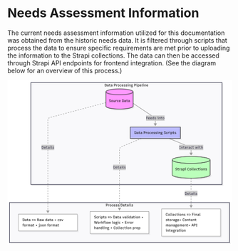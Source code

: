 # Needs Assessment Information

The current needs assessment information utilized for this documentation was obtained from the historic needs data. It is filtered through scripts that process the data to ensure specific requirements are met prior to uploading the information to the Strapi collections. The data can then be accessed through Strapi API endpoints for frontend integration. (See the diagram below for an overview of this process.)

![Data Processing Pipeline](../images/data-transfer.png)
